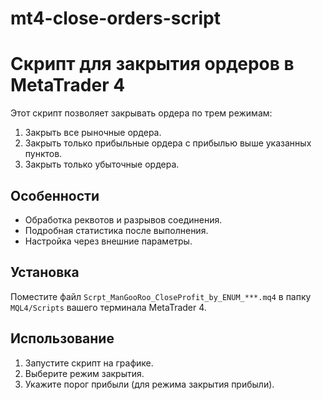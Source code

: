 # mt4-close-orders-script
# Скрипт для закрытия ордеров в MetaTrader 4

Этот скрипт позволяет закрывать ордера по трем режимам:
1. Закрыть все рыночные ордера.
2. Закрыть только прибыльные ордера с прибылью выше указанных пунктов.
3. Закрыть только убыточные ордера.

## Особенности
- Обработка реквотов и разрывов соединения.
- Подробная статистика после выполнения.
- Настройка через внешние параметры.

## Установка
Поместите файл `Scrpt_ManGooRoo_CloseProfit_by_ENUM_***.mq4` в папку `MQL4/Scripts` вашего терминала MetaTrader 4.

## Использование
1. Запустите скрипт на графике.
2. Выберите режим закрытия.
3. Укажите порог прибыли (для режима закрытия прибыли).
